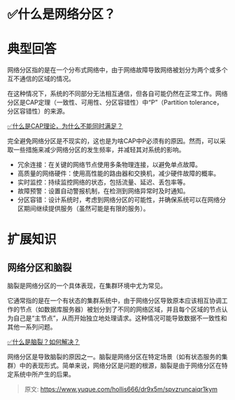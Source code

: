 # ✅什么是网络分区？


# 典型回答

网络分区指的是在一个分布式网络中，由于网络故障导致网络被划分为两个或多个互不通信的区域的情况。

在这种情况下，系统的不同部分无法相互通信，但各自可能仍然在正常工作。网络分区是CAP定理（一致性、可用性、分区容错性）中“P”（Partition tolerance，分区容错性）的来源。

[✅什么是CAP理论，为什么不能同时满足？](https://www.yuque.com/hollis666/dr9x5m/avwops?view=doc_embed)

完全避免网络分区是不现实的，这也是为啥CAP中P必须有的原因。然而，可以采取一些措施来减少网络分区的发生频率，并减轻其对系统的影响。

- 冗余连接：在关键的网络节点使用多条物理连接，以避免单点故障。
- 高质量的网络硬件：使用高性能的路由器和交换机，减少硬件故障的概率。
- 实时监控：持续监控网络的状态，包括流量、延迟、丢包率等。
- 故障预警：设置自动警报机制，在检测到网络异常时及时通知。
- 分区容错：设计系统时，考虑到网络分区的可能性，并确保系统可以在网络分区期间继续提供服务（虽然可能是有限的服务）。


# 扩展知识


## 网络分区和脑裂

脑裂是网络分区的一个具体表现，在集群环境中尤为常见。

它通常指的是在一个有状态的集群系统中，由于网络分区导致原本应该相互协调工作的节点（如数据库服务器）被划分到了不同的网络区域，并且每个区域的节点认为自己是“主节点”，从而开始独立地处理请求。这种情况可能导致数据不一致性和其他一系列问题。

[✅什么是脑裂？如何解决？](https://www.yuque.com/hollis666/dr9x5m/xuxwgui3f8ti2a0y?view=doc_embed)

网络分区是导致脑裂的原因之一。脑裂是网络分区在特定场景（如有状态服务的集群）中的表现形式。简单来说，网络分区是问题的根源，脑裂是由于网络分区在特定系统中所产生的后果。




> 原文: <https://www.yuque.com/hollis666/dr9x5m/spvzruncaiqr1kym>
